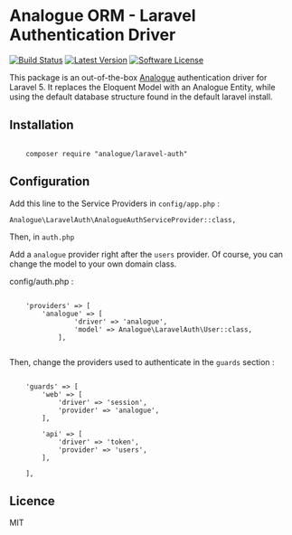 # Analogue ORM - Laravel Authentication Driver
[![Build Status](https://travis-ci.org/analogueorm/laravel-auth.svg?branch=5.6)](https://travis-ci.org/analogueorm/laravel-auth.svg?branch=5.6)
[![Latest Version](https://img.shields.io/github/release/analogueorm/laravel-auth.svg?style=flat-square)](https://github.com/analogueorm/laravel-auth/releases)
[![Software License](https://img.shields.io/badge/license-MIT-brightgreen.svg?style=flat-square)](LICENSE)

This package is an out-of-the-box [Analogue](https://github.com/analogueorm/analogue) authentication driver for Laravel 5. It replaces the Eloquent Model with an Analogue Entity, while using the default database structure found in the default laravel install.

## Installation

```

    composer require "analogue/laravel-auth"

```

## Configuration

Add this line to the Service Providers in `config/app.php` :

```
Analogue\LaravelAuth\AnalogueAuthServiceProvider::class,
```

Then, in `auth.php`

Add a `analogue` provider right after the `users` provider. Of course, you can change the model to your own domain class.

config/auth.php : 

```

    'providers' => [
        'analogue' => [
                'driver' => 'analogue',
                'model' => Analogue\LaravelAuth\User::class,
            ],


```

Then, change the providers used to authenticate in the `guards` section : 

```

    'guards' => [
        'web' => [
            'driver' => 'session',
            'provider' => 'analogue',
        ],

        'api' => [
            'driver' => 'token',
            'provider' => 'users',
        ],
      
    ],

```

## Licence

MIT

